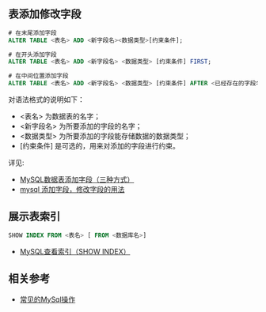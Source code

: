 ## 表添加修改字段

```sql
# 在末尾添加字段
ALTER TABLE <表名> ADD <新字段名><数据类型>[约束条件];

# 在开头添加字段
ALTER TABLE <表名> ADD <新字段名> <数据类型> [约束条件] FIRST;

# 在中间位置添加字段
ALTER TABLE <表名> ADD <新字段名> <数据类型> [约束条件] AFTER <已经存在的字段名>;
```

对语法格式的说明如下：
- <表名> 为数据表的名字；
- <新字段名> 为所要添加的字段的名字；
- <数据类型> 为所要添加的字段能存储数据的数据类型；
- [约束条件] 是可选的，用来对添加的字段进行约束。

详见:

- [MySQL数据表添加字段（三种方式）](http://c.biancheng.net/view/7201.html)
- [mysql 添加字段，修改字段的用法](https://www.cnblogs.com/anxbb/p/8664753.html)

## 展示表索引

```sql
SHOW INDEX FROM <表名> [ FROM <数据库名>]
```

- [MySQL查看索引（SHOW INDEX）](http://c.biancheng.net/view/7364.html)


## 相关参考

- [常见的MySql操作](http://c.biancheng.net/skill/web/)